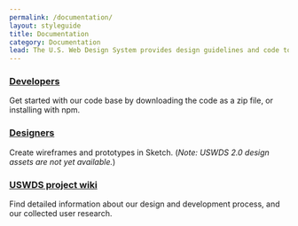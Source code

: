 ```yaml
---
permalink: /documentation/
layout: styleguide
title: Documentation
category: Documentation
lead: The U.S. Web Design System provides design guidelines and code to help you quickly create trustworthy, accessible, and consistent digital government services.
---
```


<div class="grid-row grid-gap flex-align-stretch margin-top-4">
  <div class="tablet:grid-col display-flex flex-align-stretch">
    <div class="site-docs-card-link">
      <h3 class="font-lang-lg margin-0">
        <a href="{{ site.baseurl }}/getting-started/developers/" class="text-no-underline text-blue-warm-50v hover:text-underline block-link">Developers</a>
      </h3>
      <p class="margin-top-1">Get started with our code base by downloading the code as a zip file, or installing with npm.</p>
    </div>
  </div>
  <div class="margin-top-2 tablet:margin-top-0 tablet:grid-col display-flex flex-align-stretch">
    <div class="site-docs-card-link">
      <h3 class="font-sans-lg margin-0">
        <a href="{{ site.baseurl }}/getting-started/designers/" class="text-no-underline text-blue-warm-50v hover:text-underline block-link">Designers</a>
      </h3>
      <p class="margin-top-1">Create wireframes and prototypes in Sketch. (<em>Note: USWDS 2.0 design assets are not yet available.</em>)</p>
    </div>
  </div>
  <div class="tablet:grid-col margin-top-2 tablet:margin-top-0 display-flex flex-align-stretch">
    <div class="site-docs-card-link">
      <h3 class="font-sans-lg margin-0">
        <a href="https://github.com/uswds/uswds/wiki" class="block-link text-no-underline text-blue-warm-50v hover:text-underline">USWDS project wiki</a>
      </h3>
      <p class="margin-top-1">Find detailed information about our design and development process, and our collected user research.</p>
    </div>
  </div>
</div>
